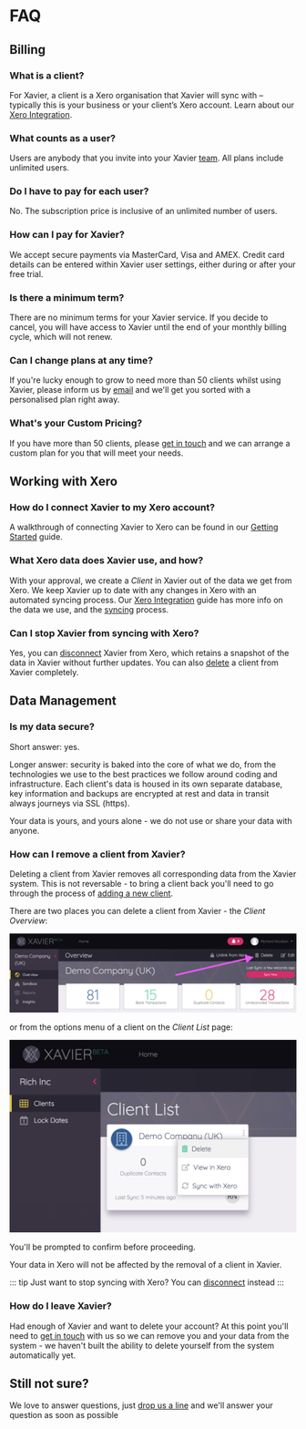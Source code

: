 # FAQ

## Billing

### What is a client?
For Xavier, a client is a Xero organisation that Xavier will sync with – typically this is your business or your client’s 
Xero account. Learn about our [Xero Integration](/xero-integration.md).

### What counts as a user?
Users are anybody that you invite into your Xavier [team](/team-management.md). All plans include unlimited users.

### Do I have to pay for each user?
No. The subscription price is inclusive of an unlimited number of users.

### How can I pay for Xavier?
We accept secure payments via MasterCard, Visa and AMEX. Credit card details can be entered within Xavier user settings, 
either during or after your free trial.

### Is there a minimum term?
There are no minimum terms for your Xavier service. If you decide to cancel, you will have access to Xavier until the 
end of your monthly billing cycle, which will not renew.

### Can I change plans at any time?
If you're lucky enough to grow to need more than 50 clients whilst using Xavier, please inform us by 
[email](/contact-us.md) and we'll get you sorted with a personalised plan right away.

### What's your Custom Pricing?
If you have more than 50 clients, please [get in touch](/contact-us.md) and we can arrange a custom plan for you that 
will meet your needs.

## Working with Xero

### How do I connect Xavier to my Xero account?
A walkthrough of connecting Xavier to Xero can be found in our [Getting Started](/getting-started.md#adding-your-first-client) guide.                      

### What Xero data does Xavier use, and how?
With your approval, we create a *Client* in Xavier out of the data we get from Xero. We keep Xavier up to date with any
changes in Xero with an automated syncing process. Our [Xero Integration](/xero-integration.md#how-do-we-interact-with-xero) 
guide has more info on the data we use, and the [syncing](/xero-integration.md#syncing) process. 

### Can I stop Xavier from syncing with Xero?
Yes, you can [disconnect](/xero-integration.md#managing-the-xero-connection) Xavier from Xero, which retains a snapshot
of the data in Xavier without further updates. You can also [delete](/faq.md#how-can-i-remove-a-client-from-xavier) a 
client from Xavier completely. 

## Data Management

### Is my data secure?
Short answer: yes. 

Longer answer: security is baked into the core of what we do, from the technologies we use to the best practices we 
follow around coding and infrastructure. Each client's data is housed in its own separate database, key information 
and backups are encrypted at rest and data in transit always journeys via SSL (https).

Your data is yours, and yours alone - we do not use or share your data with anyone.     

### How can I remove a client from Xavier?
Deleting a client from Xavier removes all corresponding data from the Xavier system. This is not 
reversable - to bring a client back you'll need to go through the process of 
[adding a new client](/getting-started.md#adding-your-first-client). 

There are two places you can delete a client from Xavier - the *Client Overview*:

![Delete From Overview](./images/delete-from-overview.png)

or from the options menu of a client on the *Client List* page:

![Delete From Client List](./images/delete-from-client-list.png)

You'll be prompted to confirm before proceeding.

Your data in Xero will not be affected by the removal of a client in Xavier.

::: tip
Just want to stop syncing with Xero? You can [disconnect](/xero-integration.md#managing-the-xero-connection) instead
:::  

### How do I leave Xavier?
Had enough of Xavier and want to delete your account? At this point you'll need to [get in touch](/contact-us.md) with 
us so we can remove you and your data from the system - we haven't built the ability to delete yourself from the system 
automatically yet.

                   
## Still not sure?
We love to answer questions, just [drop us a line](/contact-us.md) and we'll answer your question as soon as possible
  